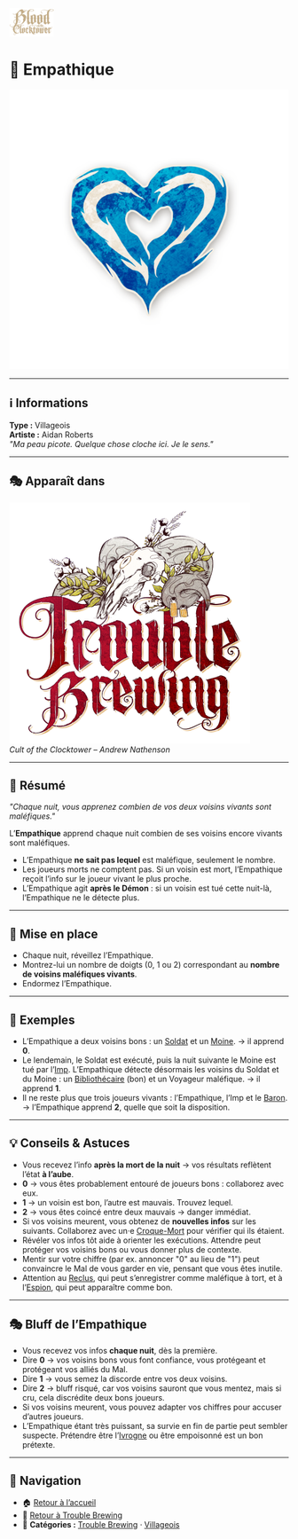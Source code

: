 <p align="left">
  <a href="/botc-fr-bambi/">
    <img src="../images/logo.png" alt="Accueil BotC FR" width="80">
  </a>
</p>

# 💙 Empathique  

![Empathique](../images/Icon_empath.png)

---

## ℹ️ Informations  

**Type :** Villageois  
**Artiste :** Aidan Roberts  
*"Ma peau picote. Quelque chose cloche ici. Je le sens."*

---

## 🎭 Apparaît dans  

![Trouble Brewing](../images/Logo_trouble_brewing.png)  
*Cult of the Clocktower – Andrew Nathenson*  

---

## 📖 Résumé  

*"Chaque nuit, vous apprenez combien de vos deux voisins vivants sont maléfiques."*  

L’**Empathique** apprend chaque nuit combien de ses voisins encore vivants sont maléfiques.  

- L’Empathique **ne sait pas lequel** est maléfique, seulement le nombre.  
- Les joueurs morts ne comptent pas. Si un voisin est mort, l’Empathique reçoit l’info sur le joueur vivant le plus proche.  
- L’Empathique agit **après le Démon** : si un voisin est tué cette nuit-là, l’Empathique ne le détecte plus.  

---

## 🎲 Mise en place 

- Chaque nuit, réveillez l’Empathique.  
- Montrez-lui un nombre de doigts (0, 1 ou 2) correspondant au **nombre de voisins maléfiques vivants**.  
- Endormez l’Empathique.  

---

## 🧩 Exemples  

- L’Empathique a deux voisins bons : un [Soldat](soldat.md) et un [Moine](moine.md). → il apprend **0**.  
- Le lendemain, le Soldat est exécuté, puis la nuit suivante le Moine est tué par l’[Imp](imp.md). L’Empathique détecte désormais les voisins du Soldat et du Moine : un [Bibliothécaire](bibliothecaire.md) (bon) et un Voyageur maléfique. → il apprend **1**.  
- Il ne reste plus que trois joueurs vivants : l’Empathique, l’Imp et le [Baron](baron.md). → l’Empathique apprend **2**, quelle que soit la disposition.  

---

## 💡 Conseils & Astuces  

- Vous recevez l’info **après la mort de la nuit** → vos résultats reflètent l’état **à l’aube**.  
- **0** → vous êtes probablement entouré de joueurs bons : collaborez avec eux.  
- **1** → un voisin est bon, l’autre est mauvais. Trouvez lequel.  
- **2** → vous êtes coincé entre deux mauvais → danger immédiat.  
- Si vos voisins meurent, vous obtenez de **nouvelles infos** sur les suivants. Collaborez avec un·e [Croque-Mort](croquemort.md) pour vérifier qui ils étaient.  
- Révéler vos infos tôt aide à orienter les exécutions. Attendre peut protéger vos voisins bons ou vous donner plus de contexte.  
- Mentir sur votre chiffre (par ex. annoncer "0" au lieu de "1") peut convaincre le Mal de vous garder en vie, pensant que vous êtes inutile.  
- Attention au [Reclus](reclus.md), qui peut s’enregistrer comme maléfique à tort, et à l’[Espion](espion.md), qui peut apparaître comme bon.  

---

## 🎭 Bluff de l’Empathique  

- Vous recevez vos infos **chaque nuit**, dès la première.  
- Dire **0** → vos voisins bons vous font confiance, vous protégeant et protégeant vos alliés du Mal.  
- Dire **1** → vous semez la discorde entre vos deux voisins.  
- Dire **2** → bluff risqué, car vos voisins sauront que vous mentez, mais si cru, cela discrédite deux bons joueurs.  
- Si vos voisins meurent, vous pouvez adapter vos chiffres pour accuser d’autres joueurs.  
- L’Empathique étant très puissant, sa survie en fin de partie peut sembler suspecte. Prétendre être l’[Ivrogne](ivrogne.md) ou être empoisonné est un bon prétexte.  

---

## 📂 Navigation 

- 🏠 [Retour à l’accueil](/botc-fr-bambi/)  
- 🍺 [Retour à Trouble Brewing](../trouble_brewing.md)  
- 📂 **Catégories :** [Trouble Brewing](../trouble_brewing.md) · [Villageois](../villageois.md) 

